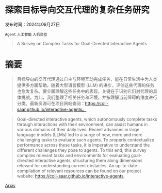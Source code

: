 # 探索目标导向交互代理的复杂任务研究

发布时间：2024年09月27日

`Agent` `人工智能` `人机交互`

> A Survey on Complex Tasks for Goal-Directed Interactive Agents

# 摘要

> 目标导向的交互代理通过自主与环境互动完成任务，能在日常生活中为人类提供多方面帮助。随着大型语言模型 (LLM) 的进步，评估这些代理的任务也愈发复杂。要全面理解这些任务中的表现，关键在于识别它们对代理的具体挑战。为此，我们整理了相关任务和环境，并按理解当前障碍的维度进行分类。最新资源可在项目网站查阅：https://coli-saar.github.io/interactive-agents。

> Goal-directed interactive agents, which autonomously complete tasks through interactions with their environment, can assist humans in various domains of their daily lives. Recent advances in large language models (LLMs) led to a surge of new, more and more challenging tasks to evaluate such agents. To properly contextualize performance across these tasks, it is imperative to understand the different challenges they pose to agents. To this end, this survey compiles relevant tasks and environments for evaluating goal-directed interactive agents, structuring them along dimensions relevant for understanding current obstacles. An up-to-date compilation of relevant resources can be found on our project website: https://coli-saar.github.io/interactive-agents.

[Arxiv](https://arxiv.org/abs/2409.18538)